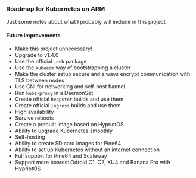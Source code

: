 ### Roadmap for Kubernetes on ARM

Just some notes about what I probably will include in this project

#### Future improvements
 - Make this project unnecessary!
 - Upgrade to v1.4.0
 - Use the official `.deb` package
 - Use the `kubeadm` way of bootstrapping a cluster
 - Make the cluster setup secure and always encrypt communication with TLS between nodes
 - Use CNI for networking and self-host flannel
 - Run `kube-proxy` in a DaemonSet
 - Create official `heapster` builds and use them
 - Create official `ingress` builds and use them
 - High availability
 - Survive reboots
 - Create a prebuilt image based on HypriotOS
 - Ability to upgrade Kubernetes smoothly
 - Self-hosting
 - Ability to create SD card images for Pine64
 - Ability to set up Kubernetes without an internet connection
 - Full support for Pine64 and Scaleway
 - Support more boards: Odroid C1, C2, XU4 and Banana Pro with HypriotOS
